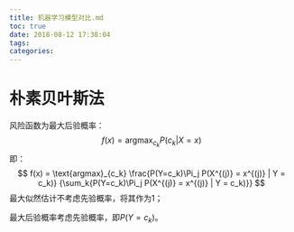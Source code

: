 ```yaml
---
title: 机器学习模型对比.md
toc: true
date: 2018-08-12 17:38:04
tags:
categories:
---
```


# 朴素贝叶斯法

风险函数为最大后验概率：
$$
f(x) = \text{argmax}_{c_k} P(c_k | X = x)
$$
即：
$$
f(x) = \text{argmax}_{c_k} \frac{P(Y=c_k)\Pi_j P(X^{(j)} = x^{(j)} | Y = c_k)} {\sum_k{P(Y=c_k)\Pi_j P(X^{(j)} = x^{(j)} | Y = c_k)}}
$$
最大似然估计不考虑先验概率，将其作为1；

最大后验概率考虑先验概率，即$P(Y=c_k)$。